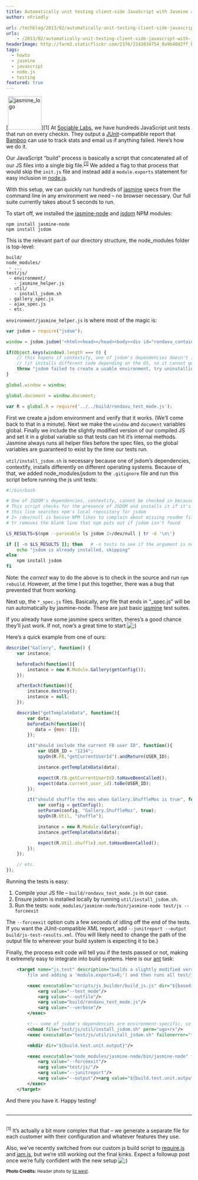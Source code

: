 ```yaml
---
title: Automatically unit testing client-side JavaScript with Jasmine and Node.js
author: nFriedly

url: /techblog/2013/02/automatically-unit-testing-client-side-javascript-with-jasmine-and-node-js/
urls:
    - /2013/02/automatically-unit-testing-client-side-javascript-with-jasmine-and-node-js/
headerImage: http://farm3.staticflickr.com/2376/2243034754_0a9b40d2ff_b.jpg
tags:
  - howto
  - jasmine
  - javascript
  - node.js
  - testing
featured: true
---
```

[<img src="http://nfriedly.com/techblog/wp-content/uploads/2013/02/jasmine_flower.png" alt="jasmine_logo" width="91" height="90" class="alignleft left size-full wp-image-478" />][1] At [Sociable Labs][2], we have hundreds JavaScript unit tests that run on every checkin. They output a [JUnit][3]-compatible report that [Bamboo][4] can use to track stats and email us if anything failed. Here&#8217;s how we do it.

<!--more-->

Our JavaScript &#8220;build&#8221; process is basically a script that concatenated all of our JS files into a single big file.<sup>[[1]](#note-1)</sup> We added a flag to that process that would skip the `init.js` file and instead add a `module.exports` statement for easy inclusion in [node.js][5].

With this setup, we can quickly run hundreds of [jasmine][6] specs from the command line in any environment we need &#8211; no browser necessary. Our full suite currently takes about 5 seconds to run.

To start off, we installed the [jasmine-node][7] and [jsdom][8] NPM modules:

	npm install jasmine-node
	npm install jsdom

This is the relevant part of our directory structure, the node_modules folder is top-level:

	build/
	node_modules/
	 - ...
	test/js/
	 - environment/
	   - jasmine_helper.js
	 - util/
	   - install_jsdom.sh
	 - gallery_spec.js
	 - ajax_spec.js
	 - etc.


`environment/jasmine_helper.js` is where most of the magic is:

``` javascript
var jsdom = require("jsdom");

window = jsdom.jsdom('<html><head></head><body><div id="rondavu_container"></div></body></html>').createWindow();

if(Object.keys(window).length === 0) {
    // this hapens if contextify, one of jsdom's dependencies doesn't install correctly
    // (it installs different code depending on the OS, so it cannot get checked in.);
    throw "jsdom failed to create a usable environment, try uninstalling and reinstalling it";
}

global.window = window;

global.document = window.document;

var R = global.R = require('../../build/rondavu_test_mode.js');
```

First we create a jsdom environment and verify that it works. (We&#8217;ll come back to that in a minute). Next we make the `window` and `document` variables global. Finally we include the slightly modified version of our compiled JS and set it in a global variable so that tests can hit it&#8217;s internal methods. Jasmine always runs all helper files before the spec files, so the global variables are guaranteed to exist by the time our tests run.

`util/install_jsdom.sh` is necessary because one of jsdom&#8217;s dependencies, contextify, installs differently on different operating systems. Because of that, we added node_modules/jsdom to the `.gitignore` file and run this script before running the js unit tests:

``` bash
#!/bin/bash

# One of JSDOM's dependencies, contextify, cannot be checked in because it installs differently depending on the OS.
# This script checks for the presence of JSDOM and installs it if it's missing
# this line searches npm's local repository for jsdom
# 2> /dev/null is becuse NPM likes to complain about missing readme files in third-party packages
# tr removes the blank line that npm puts out if jsdom isn't found

LS_RESULTS=$(npm --parseable ls jsdom 2>/dev/null | tr -d '\n\')

if [[ -n $LS_RESULTS ]]; then 	# -n tests to see if the argument is non empty
	echo "jsdom is already installed, skipping"
else
    npm install jsdom
fi
```

Note: the *correct* way to do the above is to check in the source and run `npm rebuild`. However, at the time I put this together, there was a bug that prevented that from working.

Next up, the `*_spec.js` files. Basically, any file that ends in &#8220;_spec.js&#8221; will be run automatically by jasmine-node. These are just basic [jasmine][6] test suites. 

If you already have some jasmine specs written, theres&#8217;s a good chance they&#8217;ll just work. If not, now&#8217;s a great time to start <img src='http://nfriedly.com/techblog/wp-includes/images/smilies/icon_wink.gif' alt=';)' class='wp-smiley' /> 

Here&#8217;s a quick example from one of ours:

``` js
describe("Gallery", function() {
    var instance;

    beforeEach(function(){
        instance = new R.Module.Gallery(getConfig());
    });

    afterEach(function(){
        instance.destroy();
        instance = null;
    });

    describe("getTemplateData", function(){
        var data;
        beforeEach(function(){
           data = {mos: []};
        });

        it("should include the current FB user ID", function(){
            var USER_ID = "1234";
            spyOn(R.FB,"getCurrentUserId").andReturn(USER_ID);

            instance.getTemplateData(data);

            expect(R.FB.getCurrentUserId).toHaveBeenCalled();
            expect(data.current_user_id).toBe(USER_ID);
        });

        it("should shuffle the mos when Gallery.ShuffleMos is true", function(){
            var config = getConfig();
            setParam(config, "Gallery.ShuffleMos", true);
            spyOn(R.Util, "shuffle");

            instance = new R.Module.Gallery(config);
            instance.getTemplateData(data);

            expect(R.Util.shuffle).not.toHaveBeenCalled();
        });
    });

    // etc.
});
```

Running the tests is easy: 

1.  Compile your JS file &#8211; `build/rondavu_test_mode.js` in our case.
2.  Ensure jsdom is installed locally by running `util/install_jsdom.sh`.
3.  Run the tests: `node_modules/jasmine-node/bin/jasmine-node test/js --forceexit`

The `--forceexit` option cuts a few seconds of idling off the end of the tests. If you want the JUnit-compatible XML report, add `--junitreport --output build/js-test-results.xml`. (You will likely need to change the path of the output file to wherever your build system is expecting it to be.)

Finally, the process exit code will tell you if the tests passed or not, making it extremely easy to integrate into build systems. Here is our [ant][9] task:

``` xml
	<target name="js.test" description="builds a slightly modified version of our rondavu.js (skipping the init.js
        file and adding a 'module.exports=R;') and then runs all test/js/*_spec.js unit tests.">

        <exec executable="scripts/js_builder/build_js.js" dir="${basedir}" failonerror="true">
            <arg value="--test_mode"/>
            <arg value="--outfile"/>
            <arg value="build/rondavu_test_mode.js"/>
            <arg value="--verbose"/>
        </exec>

        <!-- some of jsdom's dependencies are environment-specific, so we'll install it here if it's not already present -->
        <chmod file="test/js/util/install_jsdom.sh" perm="ugo+rx"/>
        <exec executable="test/js/util/install_jsdom.sh" failonerror="true"/>

        <mkdir dir="${build.test.unit.output}"/>

        <exec executable="node_modules/jasmine-node/bin/jasmine-node" failonerror="true">
            <arg value="--forceexit"/>
            <arg value="test/js/"/>
            <arg value="--junitreport"/>
            <arg value="--output"/><arg value="${build.test.unit.output}/TEST-javascript-results.xml"/>
        </exec>
    </target>
```

And there you have it. Happy testing!

<hr style="margin: 30px 0;" />

<sup id="note-1">[1]</sup> It&#8217;s actually a bit more complex that that &#8211; we generate a separate file for each customer with their configuration and whatever features they use. </p> 
Also, we&#8217;ve recently switched from our custom js build script to [require.js][10] and [jam.js][11], but we&#8217;re still working out the final kinks. Expect a followup post once we&#8217;re fully confident with the new setup <img src='http://nfriedly.com/techblog/wp-includes/images/smilies/icon_wink.gif' alt=';)' class='wp-smiley' /> </i>

<p class="meta"><small class="photocredit"><b>Photo Credits:</b> Header photo by <a href="http://www.flickr.com/photos/calliope/2243034754/">liz west</a>.</small></p>

 [2]: http://sociablelabs.com
 [3]: http://www.junit.org/
 [4]: https://www.atlassian.com/software/bamboo/overview
 [5]: http://nodejs.org/
 [6]: http://pivotal.github.com/jasmine/
 [7]: https://npmjs.org/package/jasmine-node
 [8]: https://npmjs.org/package/jsdom
 [9]: https://ant.apache.org/
 [10]: http://requirejs.org/
 [11]: http://jamjs.org/
